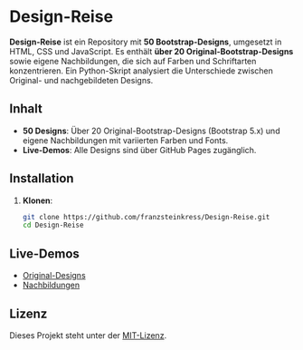 
# Design-Reise

**Design-Reise** ist ein Repository mit **50 Bootstrap-Designs**, umgesetzt in HTML, CSS und JavaScript. Es enthält **über 20 Original-Bootstrap-Designs** sowie eigene Nachbildungen, die sich auf Farben und Schriftarten konzentrieren. Ein Python-Skript analysiert die Unterschiede zwischen Original- und nachgebildeten Designs.

## Inhalt

- **50 Designs**: Über 20 Original-Bootstrap-Designs (Bootstrap 5.x) und eigene Nachbildungen mit variierten Farben und Fonts.
- **Live-Demos**: Alle Designs sind über GitHub Pages zugänglich.

## Installation

1. **Klonen**:
   ```bash
   git clone https://github.com/franzsteinkress/Design-Reise.git
   cd Design-Reise
   ```

## Live-Demos

- [Original-Designs](https://<dein-username>.github.io/Design-Reise/demos/original/)
- [Nachbildungen](https://<dein-username>.github.io/Design-Reise/demos/nachbildungen/)

## Lizenz

Dieses Projekt steht unter der [MIT-Lizenz](LICENSE).
